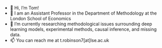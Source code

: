 - 👋 Hi, I’m Tom!
- 🌳 I am an Assistant Professor in the Department of Methodology at the London School of Economics
- 🌱 I’m currently researching methodological issues surrounding deep learning models, experimental methods, causal inference, and missing data.
- 📫 You can reach me at t.robinson7[at]lse.ac.uk

<!---
tsrobinson/tsrobinson is a ✨ special ✨ repository because its `README.md` (this file) appears on your GitHub profile.
You can click the Preview link to take a look at your changes.
--->
